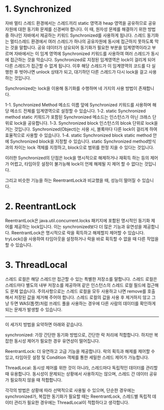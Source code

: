 # 1. Synchronized
자바 멀티 스레드 환경에서는 스레드끼리 static 영역과 heap 영역을 공유하므로 공유자원에 대한 동기화 문제를 신경써야 합니다.
이 때, 원자성 문제를 해결하기 위한 방법 중 하나인 자바에서 제공하는 키워드 Synchronized를 사용하게 됩니다.
스레드 동기화는 멀티스레드 환경에서 여러 스레드가 하나의 공유자원에 동시에 접근하지 못하도록 막는 것을 말합니다. 공유 데이터가 상요되어 동기화가 필요한 부분을 임계영역이라고 부르며 자바에서는 이 임계 영역에 Synchronized 키워드를 사용하여 여러 스레드가 동시에 접근하는 것을 막습니다.
Synchronized로 지정된 임계영역은 lock이 걸리게 되어 다른 스레드가 접근할 수 없게 됩니다.
이후 해당 스레드가 이 임계영역의 코드를 다 실행한 후 벗어나면 unlock 상태가 되고, 대기하던 다른 스레드가 다시 lock을 걸고 사용하는 것입니다.

Synchronized는 lock을 이용해 동기화를 수행하며 네 가지의 사용 방법이 존재합니다.

1-1. Synchronized Method
메소드 이름 앞에 Synchronized 키워드를 사용하며 해당 메소드 전체를 임계영역으로 설정할 수 있습니다.
1-2. static Synchronized method
static 키워드가 포함된 Synchronized 메소드는 인스턴스가 아닌 크래스 단위로 lock을 공유합니다.
1-3. Synchronized block
인스턴스의 blcok 단위로 lock을 거는 것입니다.
Synchronized(Object)는 사용 시, 블록마다 다른 lock이 걸리게 하여 효율적으로 사용할 수 있습니다.
1-4. static Synchronized block
static method 안에 Synchronized block을 지정할 수 있습니다. static Synchronized method방식과의 차이는 lock 객체를 지정하고, block으로 범위를 한정 지을 수 있다는 것입니다.

이러한 Synchronized의 단점은 lock을 명시적으로 해제하거나 재획득 하는 등의 제어가 어렵고, 타임아웃 설정이 불가능해 lock이 언제 해제될 지 제어 할 수 없다는 것입니다.

그리고 비슷한 기능을 하는 ReentrantLock과 비교했을 때, 성능이 떨어질 수 있습니다.

# 2. ReentrantLock
ReentrantLock은 java.util.concurrent.locks 패키지에 포함된 명시적인 동기화 제어를 제공하는 lock입니다. 이는 synchronized보다 더 많은 기능과 유연성을 제공합니다.
ReentrantLock은 명시적으로 락을 획득하고 해제할지 제어할 수 있습니다.
tryLock()을 사용하여 타임아웃을 설정하거나 락을 바로 획득할 수 없을 때 다른 작업을 할 수 있습니다.

# 3. ThreadLocal
스레드 로컬은 해당 스레드만 접근할 수 있는 특별한 저장소를 말합니다.
스레드 로컬은 스레드마다 별도의 내부 저장소를 제공하여 같은 인스턴스의 스레드 로컬 필드에 접근해도 문제 없습니다.
주의사항으로는 스레드 로컬을 모두 사용하고 나면 remove를 호출해서 저장된 값을 제거해 주어야 합니다.
스레드 로컬의 값을 사용 후 제거하지 않고 그냥 두면 WAS(톰캣)처럼 쓰레드 풀을 사용하는 경우에 다른 사람의 데이터를 확인하게 되는 문제가 발생할 수 있습니다.

<hr/>
이 세가지 방법을 요약하면 아래와 같습니다.

synchronized: 가장 간단한 동기화 방법으로, 간단한 락 처리에 적합합니다. 하지만 복잡한 동시성 제어가 필요한 경우 유연성이 떨어집니다.

ReentrantLock: 더 유연하고 고급 기능을 제공합니다. 락의 획득과 해제를 제어할 수 있고, 타임아웃 설정 및 Condition 객체를 통한 세밀한 스레드 제어가 가능합니다.

ThreadLocal: 동시성 제어를 위한 것이 아니라, 스레드마다 독립적인 데이터를 관리할 때 유용합니다. 동시성이 문제되는 상황에서 사용하지는 않으며, 스레드 간 데이터 공유가 필요하지 않을 때 적합합니다.

각각의 방법은 상황에 따라 선택적으로 사용될 수 있으며, 단순한 경우에는 synchronized가, 복잡한 동기화가 필요할 때는 ReentrantLock, 스레드별 독립적 데이터 관리가 필요한 경우에는 ThreadLocal이 적합하다고 생각합니다.